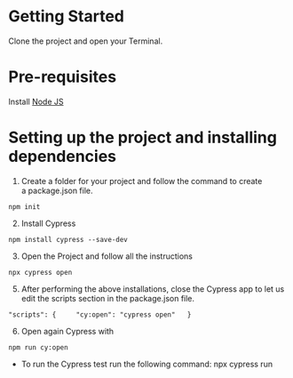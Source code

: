 # Getting Started 

Clone the project and open your Terminal. 

# Pre-requisites 
Install [Node JS](https://nodejs.org/en/download/package-manager)

# Setting up the project and installing dependencies

1.	Create a folder for your project and follow the command to create a package.json file.

`npm init`

2.  Install Cypress

`npm install cypress --save-dev`

3.  Open the Project and follow all the instructions

`npx cypress open`

5.  After performing the above installations, close the Cypress app to let us edit the scripts section in the package.json file.

`"scripts": {
    "cy:open": "cypress open"
  }`

6.  Open again Cypress with 

`npm run cy:open`

 - To run the Cypress test run the following command: npx cypress run
